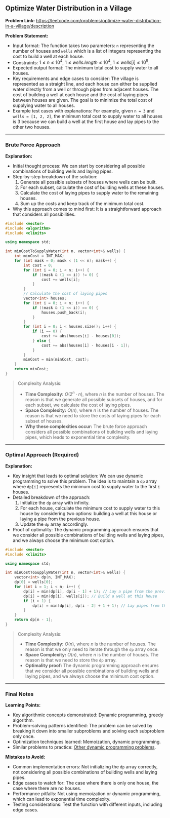 ## Optimize Water Distribution in a Village
**Problem Link:** https://leetcode.com/problems/optimize-water-distribution-in-a-village/description

**Problem Statement:**
- Input format: The function takes two parameters: `n` representing the number of houses and `wells` which is a list of integers representing the cost to build a well at each house.
- Constraints: $1 \leq n \leq 10^4$, $1 \leq wells.length \leq 10^4$, $1 \leq wells[i] \leq 10^5$.
- Expected output format: The minimum total cost to supply water to all houses.
- Key requirements and edge cases to consider: The village is represented as a straight line, and each house can either be supplied water directly from a well or through pipes from adjacent houses. The cost of building a well at each house and the cost of laying pipes between houses are given. The goal is to minimize the total cost of supplying water to all houses.
- Example test cases with explanations: For example, given `n = 3` and `wells = [1, 2, 2]`, the minimum total cost to supply water to all houses is 3 because we can build a well at the first house and lay pipes to the other two houses.

---

### Brute Force Approach

**Explanation:**
- Initial thought process: We can start by considering all possible combinations of building wells and laying pipes.
- Step-by-step breakdown of the solution:
  1. Generate all possible subsets of houses where wells can be built.
  2. For each subset, calculate the cost of building wells at these houses.
  3. Calculate the cost of laying pipes to supply water to the remaining houses.
  4. Sum up the costs and keep track of the minimum total cost.
- Why this approach comes to mind first: It is a straightforward approach that considers all possibilities.

```cpp
#include <vector>
#include <algorithm>
#include <climits>

using namespace std;

int minCostToSupplyWater(int n, vector<int>& wells) {
    int minCost = INT_MAX;
    for (int mask = 0; mask < (1 << n); mask++) {
        int cost = 0;
        for (int i = 0; i < n; i++) {
            if ((mask & (1 << i)) != 0) {
                cost += wells[i];
            }
        }
        // Calculate the cost of laying pipes
        vector<int> houses;
        for (int i = 0; i < n; i++) {
            if ((mask & (1 << i)) == 0) {
                houses.push_back(i);
            }
        }
        for (int i = 0; i < houses.size(); i++) {
            if (i == 0) {
                cost += abs(houses[i] - houses[0]);
            } else {
                cost += abs(houses[i] - houses[i - 1]);
            }
        }
        minCost = min(minCost, cost);
    }
    return minCost;
}
```

> Complexity Analysis:
> - **Time Complexity:** $O(2^n \cdot n)$, where $n$ is the number of houses. The reason is that we generate all possible subsets of houses, and for each subset, we calculate the cost of laying pipes.
> - **Space Complexity:** $O(n)$, where $n$ is the number of houses. The reason is that we need to store the costs of laying pipes for each subset of houses.
> - **Why these complexities occur:** The brute force approach considers all possible combinations of building wells and laying pipes, which leads to exponential time complexity.

---

### Optimal Approach (Required)

**Explanation:**
- Key insight that leads to optimal solution: We can use dynamic programming to solve this problem. The idea is to maintain a `dp` array where `dp[i]` represents the minimum cost to supply water to the first `i` houses.
- Detailed breakdown of the approach:
  1. Initialize the `dp` array with infinity.
  2. For each house, calculate the minimum cost to supply water to this house by considering two options: building a well at this house or laying a pipe from the previous house.
  3. Update the `dp` array accordingly.
- Proof of optimality: The dynamic programming approach ensures that we consider all possible combinations of building wells and laying pipes, and we always choose the minimum cost option.

```cpp
#include <vector>
#include <climits>

using namespace std;

int minCostToSupplyWater(int n, vector<int>& wells) {
    vector<int> dp(n, INT_MAX);
    dp[0] = wells[0];
    for (int i = 1; i < n; i++) {
        dp[i] = min(dp[i], dp[i - 1] + 1); // Lay a pipe from the previous house
        dp[i] = min(dp[i], wells[i]); // Build a well at this house
        if (i > 1) {
            dp[i] = min(dp[i], dp[i - 2] + 1 + 1); // Lay pipes from the house two positions before
        }
    }
    return dp[n - 1];
}
```

> Complexity Analysis:
> - **Time Complexity:** $O(n)$, where $n$ is the number of houses. The reason is that we only need to iterate through the `dp` array once.
> - **Space Complexity:** $O(n)$, where $n$ is the number of houses. The reason is that we need to store the `dp` array.
> - **Optimality proof:** The dynamic programming approach ensures that we consider all possible combinations of building wells and laying pipes, and we always choose the minimum cost option.

---

### Final Notes

**Learning Points:**
- Key algorithmic concepts demonstrated: Dynamic programming, greedy algorithm.
- Problem-solving patterns identified: The problem can be solved by breaking it down into smaller subproblems and solving each subproblem only once.
- Optimization techniques learned: Memoization, dynamic programming.
- Similar problems to practice: [Other dynamic programming problems](https://leetcode.com/tag/dynamic-programming/).

**Mistakes to Avoid:**
- Common implementation errors: Not initializing the `dp` array correctly, not considering all possible combinations of building wells and laying pipes.
- Edge cases to watch for: The case where there is only one house, the case where there are no houses.
- Performance pitfalls: Not using memoization or dynamic programming, which can lead to exponential time complexity.
- Testing considerations: Test the function with different inputs, including edge cases.
